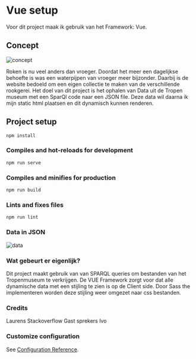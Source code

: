 # Vue setup

Voor dit project maak ik gebruik van het Framework: Vue.

## Concept

![concept](https://i.imgur.com/UvqOS7R.png)

Roken is nu veel anders dan vroeger. Doordat het meer een dagelijkse behoefte is was een waterpijpen van vroeger meer bijzonder. Daarbij is de website bedoeld om een eigen collectie te maken van de verschillende rookgerei.
Het doel van dit project is het ophalen van Data uit de Tropen museum met een SparQl code naar een JSON file. Deze data wil daarna ik mijn static html plaatsen en dit dynamisch kunnen renderen. 


## Project setup
```
npm install 
```

### Compiles and hot-reloads for development
```
npm run serve
```

### Compiles and minifies for production
```
npm run build
```

### Lints and fixes files
```
npm run lint
```

### Data in JSON
![data](https://i.imgur.com/9KkcSBe.png)

### Wat gebeurt er eigenlijk?

Dit project maakt gebruik van van SPARQL queries om bestanden van het Tropenmuseum te verkrijgen.
De VUE Framework zorgt voor dat alle dynamische data met een stijling te zien is op de Client side.
Door Sass the implementeren worden deze stijling weer omgezet naar css bestanden.

### Credits

Laurens
Stackoverflow
Gast sprekers
Ivo

### Customize configuration
See [Configuration Reference](https://cli.vuejs.org/config/).
